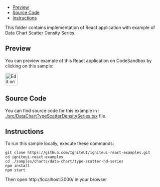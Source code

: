 <!-- NOTE: do not change this file because it will be auto re-generated from template file: -->
<!-- https://github.com/IgniteUI/igniteui-react-examples/tree/master/templates/sample/ReadMe.md -->

<!-- ## Table of Contents -->
- [Preview](#Preview)
- [Source Code](#Source-Code)
- [Instructions](#Instructions)

This folder contains implementation of React application with example of Data Chart Scatter Density Series.
<!-- in the Data Chart component -->
<!-- [Data Chart](https://infragistics.com/Reactsite/components/data-chart.html) -->

## Preview

You can preview example of this React application on CodeSandbox by clicking on this sample:

<html lang="en" xmlns="http://www.w3.org/1999/xhtml">
    <body>
        <a target="_blank" href="https://codesandbox.io/s/github/IgniteUI/igniteui-react-examples/tree/master/samples/charts/data-chart/type-scatter-hd-series?fontsize=14&hidenavigation=1&theme=dark&view=preview&file=/src/DataChartTypeScatterDensitySeries.tsx" rel="noopener noreferrer">
            <img height="40px" style="border-radius: 0.25rem" alt="Edit on CodeSandbox" src="https://static.infragistics.com/xplatform/images/sandbox/code.png"/>
        </a>
        <!-- <a target="_blank"
href="https://codesandbox.io/s/github/IgniteUI/igniteui-react-examples/tree/master/samples/maps/geo-map/binding-csv-points?fontsize=14&hidenavigation=1&theme=dark&view=preview">
            <img alt="Edit Sample" src="https://codesandbox.io/static/img/play-codesandbox.svg"/>
        </a> -->
        <!-- <a target="_blank" style="margin-left: 0.5rem"
href="https://codesandbox.io/embed/github/IgniteUI/igniteui-react-examples/tree/master/samples/charts/data-chart/type-scatter-hd-series?fontsize=14&hidenavigation=1&theme=dark&view=preview&file=/src/DataChartTypeScatterDensitySeries.tsx">
            <img height="40px" style="border-radius: 5px" alt="View on CodeSandbox" src="https://static.infragistics.com/xplatform/images/sandbox/view.png"/>
        </a> -->
        <!-- <a target="_blank"
href="https://codesandbox.io/embed/github/IgniteUI/igniteui-react-examples/tree/master/samples/maps/geo-map/binding-csv-points?fontsize=14&hidenavigation=1&theme=dark&view=preview">
            <img alt="View on CodeSandbox" src="https://static.infragistics.com/xplatform/images/sandbox/view.png"/>
        </a>
https://codesandbox.io/embed/react-treemap-overview-rtb45
https://codesandbox.io/static/img/play-codesandbox.svg
https://codesandbox.io/embed/react-treemap-overview-rtb45?view=browser -->
    </body>
</html>

<!-- ## Sample Preview -->

<!-- <iframe
  src="https://codesandbox.io/embed/github/IgniteUI/igniteui-react-examples/tree/master/samples/charts/data-chart/type-scatter-hd-series?fontsize=14&hidenavigation=1&theme=dark&view=preview&file=/src/DataChartTypeScatterDensitySeries.tsx"
  style="width:100%; height:400px; border:0; border-radius: 4px; overflow:hidden;"
  allow="accelerometer; ambient-light-sensor; camera; encrypted-media; geolocation; gyroscope; hid; microphone; midi; payment; usb; vr"
  sandbox="allow-forms allow-modals allow-popups allow-presentation allow-same-origin allow-scripts"
></iframe> -->

## Source Code

You can find source code for this example in :
[./src/DataChartTypeScatterDensitySeries.tsx](./src/DataChartTypeScatterDensitySeries.tsx) file.

<!-- The following section provides source code from:
`./src/DataChartTypeScatterDensitySeries.tsx` file: -->

<!-- ```tsx
// types of axis:
import { IgrNumericYAxis } from 'igniteui-react-charts';
import { IgrNumericXAxis } from 'igniteui-react-charts';
// elements of scatter series:
import { IgrHighDensityScatterSeries } from 'igniteui-react-charts';
// data chart's modules:
import { IgrDataChart } from 'igniteui-react-charts';
import { IgrDataChartCoreModule } from 'igniteui-react-charts';
import { IgrDataChartScatterCoreModule } from 'igniteui-react-charts';
import { IgrDataChartScatterModule } from 'igniteui-react-charts';
import { IgrHighDensityScatterSeriesModule } from 'igniteui-react-charts';
import { IgrDataChartInteractivityModule } from 'igniteui-react-charts';
import { IgrNumberAbbreviatorModule } from 'igniteui-react-charts';
import * as React from 'react';
import { SampleDensityData } from './SampleDensityData';

IgrDataChartCoreModule.register();
IgrDataChartScatterCoreModule.register();
IgrDataChartScatterModule.register();
IgrHighDensityScatterSeriesModule.register();
IgrDataChartInteractivityModule.register();
IgrNumberAbbreviatorModule.register();

export default class DataChartTypeScatterDensitySeries extends React.Component<any, any> {
    public data: any[];
    public chart: IgrDataChart;

    constructor(props: any) {
        super(props);

        this.onChartRef = this.onChartRef.bind(this);

        this.seriesMinChanged = this.seriesMinChanged.bind(this);
        this.seriesMaxChanged = this.seriesMaxChanged.bind(this);
        this.seriesResolutionChanged = this.seriesResolutionChanged.bind(this);
        this.seriesExtentChanged = this.seriesExtentChanged.bind(this);

        this.data = SampleDensityData.create();

        this.state = {
            seriesHeatMin: 1,
            seriesHeatMax: 15,
            seriesResolution: 3,
            seriesPointExtent: 1,
            hdUseBruteForce: false
        }
    }

    public seriesMinChanged = (e: any) => {
        const min = e.target.value;
        this.setState({seriesHeatMin: min});
    }

    public seriesMaxChanged = (e: any) => {
        const max = e.target.value;
        this.setState({seriesHeatMax: max});
    }

    public seriesResolutionChanged = (e: any) => {
        const res = e.target.value;
        this.setState({seriesResolution: res});
    }

    public seriesExtentChanged = (e: any) => {
        const extent = e.target.value;
        this.setState({seriesPointExtent: extent});
    }

    public useBruteForceChanged = (e: any) => {
        const useBruteForce = e.target.checked;
        this.setState({hdUseBruteForce: useBruteForce});
    }

    public render() {
        return (
        <div className="igContainer">
            {/* <div className="igOptions">
                <span className="igOptions-label">Minimum Value: {this.state.seriesHeatMin}</span>
                <input className="igOptions-slider" type="range" min="0" max="30" step="1"
                    value={this.state.seriesHeatMin}
                    onChange={this.seriesMinChanged}/>
                <span className="igOptions-label">Maximum Value: {this.state.seriesHeatMax}</span>
                <input className="igOptions-slider" type="range" min="0" max="30" step="1"
                    value={this.state.seriesHeatMax}
                    onChange={this.seriesMaxChanged}/>
                <span className="igOptions-label">Series Resolution: {this.state.seriesResolution}</span>
                <input className="igOptions-slider" type="range" min="0" max="10" step="1"
                    value={this.state.seriesResolution}
                    onChange={this.seriesResolutionChanged}/>
                <span className="igOptions-label">Point Extent: {this.state.seriesPointExtent}</span>
                <input className="igOptions-slider" type="range" min="1" max="5" step="1"
                    value={this.state.seriesPointExtent}
                    onChange={this.seriesExtentChanged}/>
                <span className="igOptions-label">Use Brute Force</span>
                <input className="checkbox" type="checkbox" checked={this.state.hdUseBruteForce} onChange={this.useBruteForceChanged} />
            </div> */}
            <div className="igComponent">
                <IgrDataChart
                    ref={this.onChartRef}
                    isHorizontalZoomEnabled={true}
                    isVerticalZoomEnabled={true}
                    width="100%"
                    height="calc(100% - 20px)"
                    dataSource={this.data} >

                    <IgrNumericXAxis name="xAxis" abbreviateLargeNumbers={true}/>
                    <IgrNumericYAxis name="yAxis" abbreviateLargeNumbers={true}/>

                    <IgrHighDensityScatterSeries
                    name="series"
                    xAxisName="xAxis"
                    yAxisName="yAxis"
                    xMemberPath="X"
                    yMemberPath="Y"
                    heatMaximum={this.state.seriesHeatMax}
                    heatMinimum={this.state.seriesHeatMin}
                    heatMinimumColor="Blue"
                    heatMaximumColor="Red"
                    pointExtent={this.state.seriesPointExtent}
                    useBruteForce={this.state.hdUseBruteForce}
                    mouseOverEnabled="true"
                    resolution={this.state.seriesResolution}
                    progressiveLoad="true"
                    showDefaultTooltip="true"
                    title="High Density Data"
                    />
               </IgrDataChart>
            </div>
        </div>
        );
    }

    public onChartRef(chart: IgrDataChart) {
        this.chart = chart;
    }
}

``` -->

## Instructions
To run this sample locally, execute these commands:

```
git clone https://github.com/IgniteUI/igniteui-react-examples.git
cd igniteui-react-examples
cd ./samples/charts/data-chart/type-scatter-hd-series
npm install
npm start

```

Then open http://localhost:3000/ in your browser


